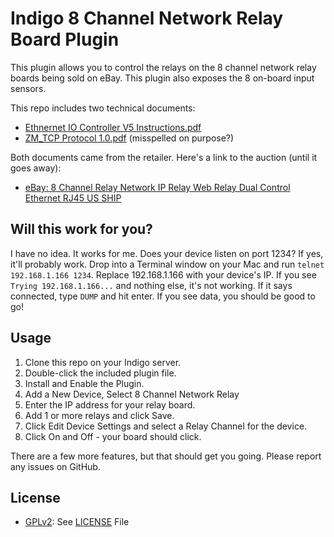 # Indigo 8 Channel Network Relay Board Plugin

This plugin allows you to control the relays on the 8 channel network relay boards
being sold on eBay. This plugin also exposes the 8 on-board input sensors.

This repo includes two technical documents:
- [Ethnernet IO Controller V5  Instructions.pdf](docs/Ethnernet_IO_Controller_V5_Instructions.pdf)
- [ZM_TCP Protocol 1.0.pdf](docs/ZM_TCP_Proctocol_1.0.pdf) (misspelled on purpose?)

Both documents came from the retailer. Here's a link to the auction (until it goes away):
- [eBay: 8 Channel Relay Network IP Relay Web Relay Dual Control Ethernet RJ45 US SHIP](https://www.ebay.com/itm/262874035942)

## Will this work for you?

I have no idea. It works for me. Does your device listen on port 1234? If yes,
it'll probably work. Drop into a Terminal window on your Mac and run
`telnet 192.168.1.166 1234`. Replace 192.168.1.166 with your device's IP. If you
see `Trying 192.168.1.166...` and nothing else, it's not working. If it says
connected, type `DUMP` and hit enter. If you see data, you should be good to go!

## Usage

1. Clone this repo on your Indigo server.
2. Double-click the included plugin file.
3. Install and Enable the Plugin.
4. Add a New Device, Select 8 Channel Network Relay
5. Enter the IP address for your relay board.
6. Add 1 or more relays and click Save.
7. Click Edit Device Settings and select a Relay Channel for the device.
8. Click On and Off - your board should click.

There are a few more features, but that should get you going. Please report
any issues on GitHub.

## License

- [GPLv2](https://www.gnu.org/licenses/gpl-2.0.txt): See [LICENSE](LICENSE) File
